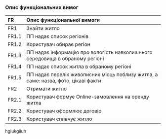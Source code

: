 ### Опис функціональних вимог

|FR|Опис функціональної вимоги|
|:-|:-|
|FR1|Знайти житло|
|FR1.1|ПП надає список регіонів|
|FR1.2|Користувач обирає регіон|
|FR1.3|ПП надає інформацію про вологість навколишнього середовища в обраному регіоні|
|FR1.4|ПП надає список житла в обраному регіоні|
|FR1.5|ПП надає перелік живописних місць поблизу житла, а саме: назва, фото, цікаві факти|
|FR2|Отримати житло|
|FR2.1|Користувач формує Online-замовлення на оренду житла|
|FR2.2|Користувач оформлює договір|
|FR2.3|Користувач сплачує житло|

hgiukgiiuh
